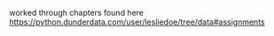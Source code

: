 worked through chapters found here https://python.dunderdata.com/user/lesliedoe/tree/data#assignments